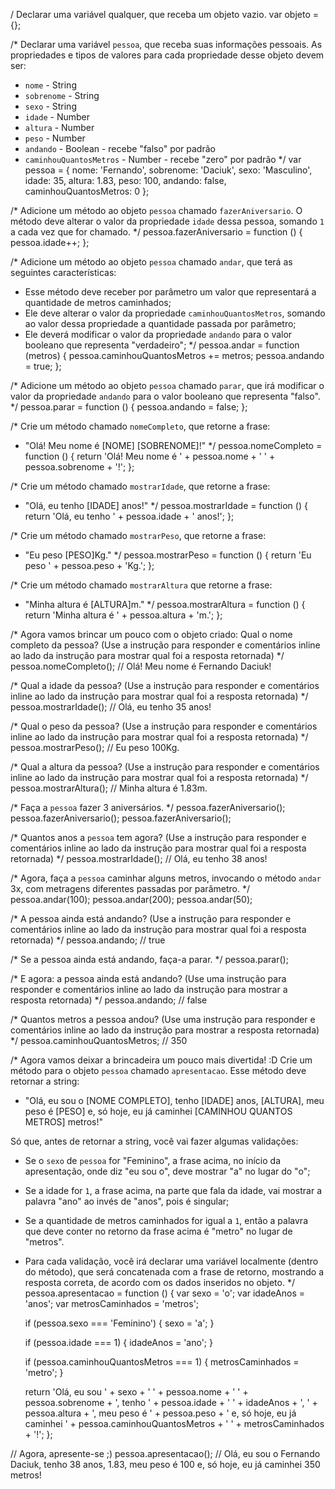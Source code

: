 / Declarar uma variável qualquer, que receba um objeto vazio.
var objeto = {};

/*
Declarar uma variável `pessoa`, que receba suas informações pessoais.
As propriedades e tipos de valores para cada propriedade desse objeto devem ser:
- `nome` - String
- `sobrenome` - String
- `sexo` - String
- `idade` - Number
- `altura` - Number
- `peso` - Number
- `andando` - Boolean - recebe "falso" por padrão
- `caminhouQuantosMetros` - Number - recebe "zero" por padrão
*/
var pessoa = {
  nome: 'Fernando',
  sobrenome: 'Daciuk',
  sexo: 'Masculino',
  idade: 35,
  altura: 1.83,
  peso: 100,
  andando: false,
  caminhouQuantosMetros: 0
};

/*
Adicione um método ao objeto `pessoa` chamado `fazerAniversario`. O método deve
alterar o valor da propriedade `idade` dessa pessoa, somando `1` a cada vez que
for chamado.
*/
pessoa.fazerAniversario = function () {
  pessoa.idade++;
};

/*
Adicione um método ao objeto `pessoa` chamado `andar`, que terá as seguintes
características:
- Esse método deve receber por parâmetro um valor que representará a quantidade
de metros caminhados;
- Ele deve alterar o valor da propriedade `caminhouQuantosMetros`, somando ao
valor dessa propriedade a quantidade passada por parâmetro;
- Ele deverá modificar o valor da propriedade `andando` para o valor
booleano que representa "verdadeiro";
*/
pessoa.andar = function (metros) {
  pessoa.caminhouQuantosMetros += metros;
  pessoa.andando = true;
};

/*
Adicione um método ao objeto `pessoa` chamado `parar`, que irá modificar o valor
da propriedade `andando` para o valor booleano que representa "falso".
*/
pessoa.parar = function () {
  pessoa.andando = false;
};

/*
Crie um método chamado `nomeCompleto`, que retorne a frase:
- "Olá! Meu nome é [NOME] [SOBRENOME]!"
*/
pessoa.nomeCompleto = function () {
  return 'Olá! Meu nome é ' + pessoa.nome + ' ' + pessoa.sobrenome + '!';
};

/*
Crie um método chamado `mostrarIdade`, que retorne a frase:
- "Olá, eu tenho [IDADE] anos!"
*/
pessoa.mostrarIdade = function () {
  return 'Olá, eu tenho ' + pessoa.idade + ' anos!';
};

/*
Crie um método chamado `mostrarPeso`, que retorne a frase:
- "Eu peso [PESO]Kg."
*/
pessoa.mostrarPeso = function () {
  return 'Eu peso ' + pessoa.peso + 'Kg.';
};

/*
Crie um método chamado `mostrarAltura` que retorne a frase:
- "Minha altura é [ALTURA]m."
*/
pessoa.mostrarAltura = function () {
  return 'Minha altura é ' + pessoa.altura + 'm.';
};

/*
Agora vamos brincar um pouco com o objeto criado:
Qual o nome completo da pessoa? (Use a instrução para responder e comentários
inline ao lado da instrução para mostrar qual foi a resposta retornada)
*/
pessoa.nomeCompleto(); // Olá! Meu nome é Fernando Daciuk!

/*
Qual a idade da pessoa? (Use a instrução para responder e comentários
inline ao lado da instrução para mostrar qual foi a resposta retornada)
*/
pessoa.mostrarIdade(); // Olá, eu tenho 35 anos!

/*
Qual o peso da pessoa? (Use a instrução para responder e comentários
inline ao lado da instrução para mostrar qual foi a resposta retornada)
*/
pessoa.mostrarPeso(); // Eu peso 100Kg.

/*
Qual a altura da pessoa? (Use a instrução para responder e comentários
inline ao lado da instrução para mostrar qual foi a resposta retornada)
*/
pessoa.mostrarAltura(); // Minha altura é 1.83m.

/*
Faça a `pessoa` fazer 3 aniversários.
*/
pessoa.fazerAniversario();
pessoa.fazerAniversario();
pessoa.fazerAniversario();

/*
Quantos anos a `pessoa` tem agora? (Use a instrução para responder e
comentários inline ao lado da instrução para mostrar qual foi a resposta
retornada)
*/
pessoa.mostrarIdade(); // Olá, eu tenho 38 anos!

/*
Agora, faça a `pessoa` caminhar alguns metros, invocando o método `andar` 3x,
com metragens diferentes passadas por parâmetro.
*/
pessoa.andar(100);
pessoa.andar(200);
pessoa.andar(50);

/*
A pessoa ainda está andando? (Use a instrução para responder e comentários
inline ao lado da instrução para mostrar qual foi a resposta retornada)
*/
pessoa.andando; // true

/*
Se a pessoa ainda está andando, faça-a parar.
*/
pessoa.parar();

/*
E agora: a pessoa ainda está andando? (Use uma instrução para responder e
comentários inline ao lado da instrução para mostrar a resposta retornada)
*/
pessoa.andando; // false

/*
Quantos metros a pessoa andou? (Use uma instrução para responder e comentários
inline ao lado da instrução para mostrar a resposta retornada)
*/
pessoa.caminhouQuantosMetros; // 350

/*
Agora vamos deixar a brincadeira um pouco mais divertida! :D
Crie um método para o objeto `pessoa` chamado `apresentacao`. Esse método deve
retornar a string:
- "Olá, eu sou o [NOME COMPLETO], tenho [IDADE] anos, [ALTURA], meu peso é [PESO] e, só hoje, eu já caminhei [CAMINHOU QUANTOS METROS] metros!"

Só que, antes de retornar a string, você vai fazer algumas validações:
- Se o `sexo` de `pessoa` for "Feminino", a frase acima, no início da
apresentação, onde diz "eu sou o", deve mostrar "a" no lugar do "o";
- Se a idade for `1`, a frase acima, na parte que fala da idade, vai mostrar a
palavra "ano" ao invés de "anos", pois é singular;
- Se a quantidade de metros caminhados for igual a `1`, então a palavra que
deve conter no retorno da frase acima é "metro" no lugar de "metros".
- Para cada validação, você irá declarar uma variável localmente (dentro do
método), que será concatenada com a frase de retorno, mostrando a resposta
correta, de acordo com os dados inseridos no objeto.
*/
pessoa.apresentacao = function () {
  var sexo = 'o';
  var idadeAnos = 'anos';
  var metrosCaminhados = 'metros';

  if (pessoa.sexo === 'Feminino') {
    sexo = 'a';
  }

  if (pessoa.idade === 1) {
    idadeAnos = 'ano';
  }

  if (pessoa.caminhouQuantosMetros === 1) {
    metrosCaminhados = 'metro';
  }

  return 'Olá, eu sou ' + sexo + ' ' + pessoa.nome + ' ' + pessoa.sobrenome + ', tenho ' + pessoa.idade + ' ' + idadeAnos + ', ' + pessoa.altura + ', meu peso é ' + pessoa.peso + ' e, só hoje, eu já caminhei ' + pessoa.caminhouQuantosMetros + ' ' + metrosCaminhados + '!';
};

// Agora, apresente-se ;)
pessoa.apresentacao(); // Olá, eu sou o Fernando Daciuk, tenho 38 anos, 1.83, meu peso é 100 e, só hoje, eu já caminhei 350 metros!
```
